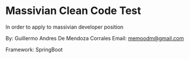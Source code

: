 # Massivian Clean Code Test
In order to apply to massivian developer position

By: Guillermo Andres De Mendoza Corrales 
Email: memoodm@gmail.com

Framework: SpringBoot


